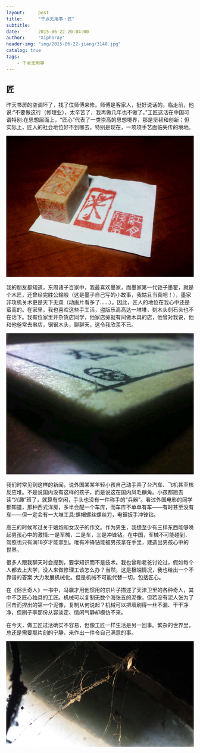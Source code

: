 ```yaml
---
layout:     post
title:      "干点无用事・匠"
subtitle:   
date:       2015-06-22 20:04:00
author:     "Xiphoray"
header-img: "img/2015-06-22-jiang/3140.jpg"
catalog: true
tags:     
    - 干点无用事
---
```



## 匠

昨天书房的空调坏了，找了位师傅来修。师傅是客家人，挺好说话的。临走前，他说:“不要做这行（修理业），太辛苦了，我再做几年也不做了。”工匠这活在中国可谓特别:在思想层面上，“匠心”代表了一类崇高的思想境界，那是坚韧和创新；但实际上，匠人的社会地位好不到哪去，特别是现在，一项项手艺面临失传的境地。

![img](/img/2015-06-22-jiang/1.jfif)

我的朋友都知道，东周诸子百家中，我最喜欢墨家，而墨家第一代钜子墨翟，就是个木匠，还曾经完胜公输般（这是墨子自己写的小故事，我姑且当真吧！），墨家非攻机关术更是天下无双（动画片看多了……）。因此，匠人的地位在我心中还是蛮高的。在家里，我也喜欢这些手工活，盗版乐高高达一堆堆，刻木头刻石头也不在话下。我有位家里开杂货店同学，他家店旁就有间做木具的店，他曾对我说，他和他爸常去串店，锯锯木头，聊聊天，这令我欣羡不已。

![img](/img/2015-06-22-jiang/2.jfif)

我们时常见到这样的新闻，说外国某某年轻小孩自己动手弄了台汽车、飞机甚至核反应堆。不是说国内没有这样的孩子，而是说这在国内凤毛麟角。小孩都跑去读“兴趣”班了，就算有空闲，手头也没有一件称手的“兵器”。看过外国电影的同学都知道，那种西式洋房，多半会配一个车库，而车库不单单有车——有时甚至没有车——但一定会有一大堆工具:螺帽螺丝螺丝刀，电锯扳手冲锋钻。

高三的时候写过关于娘炮和女汉子的作文。作为男生，我想至少有三样东西能够唤起男孩心中的激情:一是军械，二是车，三是冲锋钻。在中国，军械不可能碰到，驾照也只有满18岁才能拿到。唯有冲锋钻能被男孩拿在手里，建造出男孩心中的世界。

很多人跟我聊天时会提到，要学知识而不是技术。我也曾和老爸讨论过，假如每个人都去上大学，没人来做修理工该怎么办？当然，这是极端情况，我也给出一个不靠谱的答案:大力发展机械化。但是机械不可能代替一切，包括匠心。

在《俗世奇人》一书中，冯骥才用他惯用的京片子描述了天津卫里的各种奇人，其中不乏匠心独具的工匠。机械可以复制无数个海张五的泥像，但若没有泥人张为了回击而捏出的第一个泥像，复制从何说起？机械可以把墙刷得一丝不漏、干干净净，但刷子李那份从容淡定、情闲气静却模仿不来。

在今天，做工匠过活确实不容易，但像工匠一样生活是另一回事。繁杂的世界里，总还是需要那片刻的宁静，来作出一件令自己满意的事。

![img](/img/2015-06-22-jiang/3.jfif)
